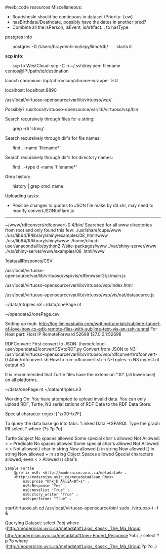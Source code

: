 #web_code resources
Miscellaneous:
* flourishesIn should be continuous in dataset (Priority: Low)
* hasBirthdate/Deathdate, possibly have the dates in another pred?
* Combine all the isPerson, isEvent, isArtifact... to hasType

postgres info

&nbsp;&nbsp;&nbsp;&nbsp;&nbsp;&nbsp;postgres -D /Users/brayden/limo/iepy/limo/db/
&nbsp;&nbsp;&nbsp;&nbsp;&nbsp;&nbsp;starts it


**scp info:**

&nbsp;&nbsp;&nbsp;&nbsp;&nbsp;&nbsp;scp to WestCloud: scp -C -i ~/.ssh/key.pem  filename centos@IP:/path/to/destination

launch chromium: /opt/chromium/chrome-wrapper %U

localhost: localhost:8890

/usr/local/virtuoso-opensource/var/lib/virtuoso/vsp/

Possibly?
/usr/local/virtuoso-opensource/var/lib/virtuoso/vsp/bin

Search recursively through files for a string:

&nbsp;&nbsp;&nbsp;&nbsp;&nbsp;&nbsp;grep -rli 'string' .

Search recursively through dir's for file names:

&nbsp;&nbsp;&nbsp;&nbsp;&nbsp;&nbsp;find . -name 'filename*'

Search recursively through dir's for directory names:

&nbsp;&nbsp;&nbsp;&nbsp;&nbsp;&nbsp;find . -type d -name 'filename*'

Grep history:

&nbsp;&nbsp;&nbsp;&nbsp;&nbsp;&nbsp;history | grep cmd_name

Uploading tasks:
* Possibe changes to quotes to JSON file make by d3.xhr, may need to modify convertJSONtoFlare.js

___________________________________________________________________________________________________

~/www/rdfconvert/rdfconvert-0.4/bin/
	Searched for all www directories from root and only found this few:
	./usr/share/cups/www
	./usr/lib64/R/library/shiny/examples/08_html/www
	./usr/lib64/R/library/shiny/www
	./home/cloud-user/anaconda/lib/python2.7/site-packages/www
	./var/shiny-server/www
	./var/shiny-server/www/examples/08_html/www

1data/allRespones/CSV

/usr/local/virtuoso-opensource/var/lib/virtuoso/vsp/vis/rdfbrowser2/js/main.js

/usr/local/virtuoso-opensource/var/lib/virtuoso/vsp/index.html

/usr/local/virtuoso-opensource/var/lib/virtuoso/vsp/vis/oat/datasource.js

~/data/ntriples.n3
~/data/onePage.nt

~/opendata2/onePage.csv

Setting up rsub:
	http://log.liminastudio.com/writing/tutorials/sublime-tunnel-of-love-how-to-edit-remote-files-with-sublime-text-via-an-ssh-tunnel
	For Host part:
		Host IP
		    RemoteForward 52698 127.0.0.1:52698

RDFConvert:
	First convert to JSON:
		/home/cloud-user/opendata2/convertCSVtoRDF.py
	Convert from JSON to N3:
		/usr/local/virtuoso-opensource/var/lib/virtuoso/vsp/rdfconvert/rdfconvert-0.4/bin/rdfconvert.sh
	How to run:
		rdfconvert.sh -i N-Triples -o N3 mytest.nt output.n3


It is recommended that Turtle files have the extension ".ttl" (all lowercase) on all platforms.


~/data/onePage.nt
~/data/ntriples.n3


Working On:
	You have attempted to upload invalid data. You can only upload RDF, Turtle, N3 serializations of RDF Data to the RDF Data Store.


Special character regex:
	[^\x00-\x7F]

To query the data base go into tabs: 'Linked Data'->SPARQL
	Type the graph IRI
	select * where {?s ?p ?o}


Turtle
	Subject
		No spaces allowed
		Some special char's allowed
			Not Allowed: < >
	Predicate
		No spaces allowed
		Some special char's allowed
			Not Allowed: < >
		Not allowed / char in string
		Now allowed () in string
		Now allowed [] in string
		Now allowed + in string
	Object
		Spaces allowed
		Special characters allowed, even < >
		Allowed () char's


	Sample Turtle
		@prefix ns0: <http://modernism.uvic.ca/metadata#> .
		<http://modernism.uvic.ca/metadata#Jean_Rhys>
			ns0:prose "hhkjh Å½liÂ<8f>s" ;
			ns0:Response "Yes" ;
			ns0:novelist "True" ;
			ns0:story_writer "True" ;
			ns0:performer "True" .

startVirtuoso.sh
	cd /usr/local/virtuoso-opensource/bin/
	sudo ./virtuoso-t -f &

Querying Dataset:
	select ?obj where {<http://modernism.uvic.ca/metadata#Lajos_Kassk,_The_Ma_Group> <http://modernism.uvic.ca/metadata#Open-Ended_Response> ?obj .}
	select ?p ?o where {<http://modernism.uvic.ca/metadata#Lajos_Kassk,_The_Ma_Group> ?p ?o .}
